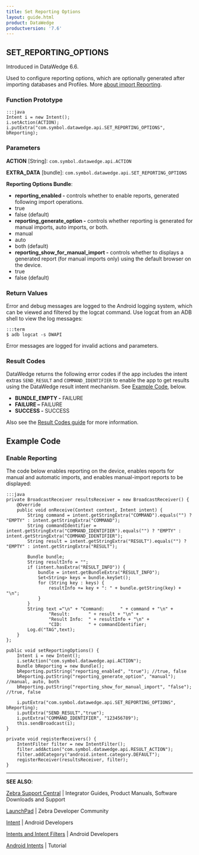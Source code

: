 ```yaml
---
title: Set Reporting Options 
layout: guide.html
product: DataWedge
productversion: '7.6'
---
```


## SET_REPORTING_OPTIONS

Introduced in DataWedge 6.6.

Used to configure reporting options, which are optionally generated after importing databases and Profiles. More [about import Reporting](../../settings/#reporting).

### Function Prototype

	:::java
	Intent i = new Intent();
	i.setAction(ACTION);
	i.putExtra("com.symbol.datawedge.api.SET_REPORTING_OPTIONS", bReporting);

### Parameters

**ACTION** [String]: `com.symbol.datawedge.api.ACTION`

**EXTRA_DATA** [bundle]: `com.symbol.datawedge.api.SET_REPORTING_OPTIONS`

**Reporting Options Bundle**:
* **reporting_enabled -** controls whether to enable reports, generated following import operations. 
 * true
 * false (default)
* **reporting_generate_option -** controls whether reporting is generated for manual imports, auto imports, or both.
 * manual
 * auto
 * both (default)
* **reporting_show_for_manual_import -** controls whether to displays a generated report (for manual imports only) using the default browser on the device. 
 * true
 * false (default)

### Return Values

Error and debug messages are logged to the Android logging system, which can be viewed and filtered by the logcat command. Use logcat from an ADB shell to view the log messages:

	:::term
	$ adb logcat -s DWAPI

Error messages are logged for invalid actions and parameters.

### Result Codes
 
DataWedge returns the following error codes if the app includes the intent extras `SEND_RESULT` and `COMMAND_IDENTIFIER` to enable the app to get results using the DataWedge result intent mechanism. See [Example Code](#example), below.

* **BUNDLE_EMPTY -** FAILURE
* **FAILURE –** FAILURE
* **SUCCESS -** SUCCESS

Also see the [Result Codes guide](../resultinfo) for more information. 

## Example Code

### Enable Reporting

The code below enables reporting on the device, enables reports for manual and automatic imports, and enables manual-import reports to be displayed: 

	:::java
	private BroadcastReceiver resultsReceiver = new BroadcastReceiver() {
	    @Override
	    public void onReceive(Context context, Intent intent) {
	        String command = intent.getStringExtra("COMMAND").equals("") ? "EMPTY" : intent.getStringExtra("COMMAND");
	        String commandIdentifier = intent.getStringExtra("COMMAND_IDENTIFIER").equals("") ? "EMPTY" : intent.getStringExtra("COMMAND_IDENTIFIER");
	        String result = intent.getStringExtra("RESULT").equals("") ? "EMPTY" : intent.getStringExtra("RESULT");

	        Bundle bundle;
	        String resultInfo = "";
	        if (intent.hasExtra("RESULT_INFO")) {
	            bundle = intent.getBundleExtra("RESULT_INFO");
	            Set<String> keys = bundle.keySet();
	            for (String key : keys) {
	                resultInfo += key + ": " + bundle.getString(key) + "\n";
	            }
	        }
	        String text ="\n" + "Command:      " + command + "\n" +
	                "Result:       " + result + "\n" +
	                "Result Info:  " + resultInfo + "\n" +
	                "CID:          " + commandIdentifier;
	        Log.d("TAG",text);
	    }
	};

	public void setReportingOptions() {
	    Intent i = new Intent();
	    i.setAction("com.symbol.datawedge.api.ACTION");
	    Bundle bReporting = new Bundle();
	    bReporting.putString("reporting_enabled", "true"); //true, false
	    bReporting.putString("reporting_generate_option", "manual"); //manual, auto, both
	    bReporting.putString("reporting_show_for_manual_import", "false"); //true, false

	    i.putExtra("com.symbol.datawedge.api.SET_REPORTING_OPTIONS", bReporting);
	    i.putExtra("SEND_RESULT","true");
	    i.putExtra("COMMAND_IDENTIFIER", "123456789");
	    this.sendBroadcast(i);
	}
	 
	private void registerReceivers() {
	    IntentFilter filter = new IntentFilter();
	    filter.addAction("com.symbol.datawedge.api.RESULT_ACTION");
	    filter.addCategory("android.intent.category.DEFAULT");
	    registerReceiver(resultsReceiver, filter);
	}


<!-- PRIOR EXAMPLE GIVEN BY ENGINEERING (replaced by above 12/15/17)
	:::java
	Intent i = new Intent();
	i.setAction(ACTION);

	Bundle bReporting = new Bundle();
	bReporting.putString("reporting_enabled", "false"); //true, false
	bReporting.putString("reporting_generate_option", "both"); //manual, auto, both
	bReporting.putString("reporting_show_for_manual_import", "true"); //true, false

	i.putExtra("com.symbol.datawedge.api.SET_REPORTING_OPTIONS", bReporting);
	i.putExtra(ACTION_EXTRA_SEND_RESULT,"true");
	i.putExtra("COMMAND_IDENTIFIER", "123456789");
	this.sendBroadcast(i);

 -->



-----

**SEE ALSO**:

[Zebra Support Central](https://www.zebra.com/us/en/support-downloads.html) | Integrator Guides, Product Manuals, Software Downloads and Support

[LaunchPad](https://developer.zebra.com/welcome) | Zebra Developer Community

[Intent](https://developer.android.com/reference/android/content/Intent.html) | Android Developers

[Intents and Intent Filters](http://developer.android.com/guide/components/intents-filters.html) | Android Developers

[Android Intents](http://www.vogella.com/tutorials/AndroidIntent/article.html) | Tutorial
